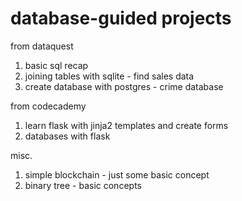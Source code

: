 # database-guided projects
 from dataquest
 1. basic sql recap
 2. joining tables with sqlite - find sales data
 3. create database with postgres - crime database

from codecademy
 1. learn flask with jinja2 templates and create forms
 2. databases with flask
 
 
 misc.
 1. simple blockchain - just some basic concept
 2. binary tree - basic concepts
